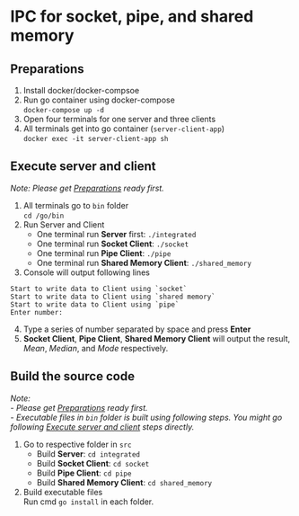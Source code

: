 # IPC for socket, pipe, and shared memory

## Preparations

1. Install docker/docker-compsoe
2. Run go container using docker-compose  
`docker-compose up -d`
3. Open four terminals for one server and three clients
4. All terminals get into go container (`server-client-app`)   
`docker exec -it server-client-app sh`

## Execute server and client
*Note: Please get [Preparations](#preparations) ready first.*

1. All terminals go to `bin` folder  
`cd /go/bin`
2. Run Server and Client
    - One terminal run **Server** first: `./integrated`
    - One terminal run **Socket Client**: `./socket`
    - One terminal run **Pipe Client**: `./pipe`
    - One terminal run **Shared Memory Client**: `./shared_memory`
3. Console will output following lines
```
Start to write data to Client using `socket`
Start to write data to Client using `shared memory`
Start to write data to Client using `pipe`
Enter number:
```
4. Type a series of number separated by space and press **Enter**  
5. **Socket Client**, **Pipe Client**, **Shared Memory Client** will output the result, *Mean*, *Median*, and *Mode* respectively.

## Build the source code
*Note:*  
*- Please get [Preparations](#preparations) ready first.*  
*- Executable files in `bin` folder is built using following steps. You might go following [Execute server and client](#execute-server-and-client) steps directly.*  

1. Go to respective folder in `src`
    - Build **Server**: `cd integrated`
    - Build **Socket Client**: `cd socket`
    - Build **Pipe Client**: `cd pipe`
    - Build **Shared Memory Client**: `cd shared_memory`
2. Build executable files  
Run cmd `go install` in each folder.
